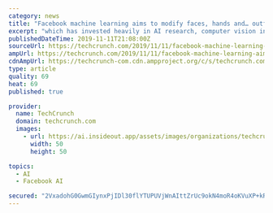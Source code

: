 ```yaml
---
category: news
title: "Facebook machine learning aims to modify faces, hands and… outfits"
excerpt: "which has invested heavily in AI research, computer vision in particular. Modifying faces in motion is something we’ve all come to associate with “deepfakes” and other nefarious applications. But the Facebook team felt there was actually a ..."
publishedDateTime: 2019-11-11T21:08:00Z
sourceUrl: https://techcrunch.com/2019/11/11/facebook-machine-learning-aims-to-modify-faces-hands-and-outfits/
ampUrl: https://techcrunch.com/2019/11/11/facebook-machine-learning-aims-to-modify-faces-hands-and-outfits/amp/
cdnAmpUrl: https://techcrunch-com.cdn.ampproject.org/c/s/techcrunch.com/2019/11/11/facebook-machine-learning-aims-to-modify-faces-hands-and-outfits/amp/
type: article
quality: 69
heat: 69
published: true

provider:
  name: TechCrunch
  domain: techcrunch.com
  images:
    - url: https://ai.insideout.app/assets/images/organizations/techcrunch.com-50x50.jpg
      width: 50
      height: 50

topics:
  - AI
  - Facebook AI

secured: "2VxadohG0GwmGIynxPjIDl30flYTUPUVjWnAIttZrUc9okN4moR4oKVuXP+kRTdCAthZHoSuxwTZa+jsKzX5ECN0rGSImU5uI1GV0bnev4PxsuZ32itcDoh5yITk2WD51wTWCCjObR8NDfSHn1pQH+HqSwpg3CRvV/mbyeG9AIiiXmVtTPrwPv+UiHTPY9fRzl1pDDp9arfboHHNFocCGonNj6G7gVyNzQIAGaVBobzk3IhoSImSbTCGQRmADTmc2r4BBkhTavSKOGnINna6NA==;rJIi2ZAicBctU6sQUvrfaQ=="
---
```



